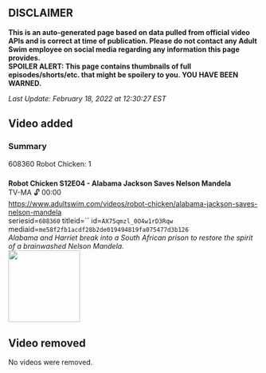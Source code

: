 ## DISCLAIMER
**This is an auto-generated page based on data pulled from official video APIs and is correct at time of publication. Please do not contact any Adult Swim employee on social media regarding any information this page provides.**  
**SPOILER ALERT: This page contains thumbnails of full episodes/shorts/etc. that might be spoilery to you. YOU HAVE BEEN WARNED.**  

_Last Update: February 18, 2022 at 12:30:27 EST_
## Video added
### Summary
608360 Robot Chicken: 1  
### 
**Robot Chicken S12E04 - Alabama Jackson Saves Nelson Mandela**  
TV-MA 🔓 00:00  
https://www.adultswim.com/videos/robot-chicken/alabama-jackson-saves-nelson-mandela  
seriesid=`608360` titleid=`` id=`AX75qmzl_0O4w1rD3Rqw` mediaid=`me58f2fb1acdf28b2de019494819fa075477d3b126`  
_Alabama and Harriet break into a South African prison to restore the spirit of a brainwashed Nelson Mandela._  
<a href="https://media.cdn.adultswim.com/uploads/20220215/thumbnails/2_222151432446-AlabamaJackson_AJ005.png"><img src="https://media.cdn.adultswim.com/uploads/20220215/thumbnails/2_222151432446-AlabamaJackson_AJ005.png" height="144px" /></a>
## Video removed
No videos were removed.  
